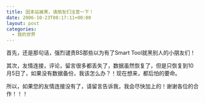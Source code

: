 ```yaml
---
title: 因本站被黑，请朋友们注意一下！
date: 2006-10-23T08:17:11+00:00
layout: post
categories:
  - 我的世界
---
```


首先，还是那句话，强烈谴责BS那些以为有了Smart Tool就黑别人的小朋友们！

其次，友情连接，评论，留言很多都丢失了，数据虽然恢复了，但是只恢复到10月5日了，如果没有数据备份，我该怎么办？！现在想来，都后怕的要命。

所以，如果您的友情连接没有了，请留言告诉我，我会尽快加上的！谢谢各位的合作！！！
